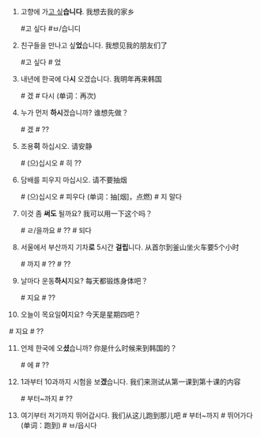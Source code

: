 1. 고향에 가<u>고 싶</u>**습니다**. 我想去我的家乡

   \#고 싶다  #ㅂ/습니디

2. 친구들을 만나고 싶**었**습니다. 我想见我的朋友们了

   \#고 싶다 # 었

3. 내년에 한국에 다**시** 오겠습니다. 我明年再来韩国

   \# 겠 # 다시 (单词：再次)

4. 누가 먼저 **하시**겠습니까? 谁想先做？

   \# 겠 # ??

5. 조용**히** 하십시오. 请安静

   \# (으)십시오 # 히 ??

6. 담배를 피우지 마십시오. 请不要抽烟

   \# (으)십시오 # 피우다  (单词：抽[烟]，点燃)  # 지 말다 

7. 이것 좀 **써도** 될까요? 我可以用一下这个吗？

   \# ㄹ/을까요 # ?? # 되다

8. 서울에서 부산까지 기차**로** 5시간 **걸립**니다. 从首尔到釜山坐火车要5个小时

   \# 까지 # ?? # ??

9. 날마다 운동**하시**지요? 每天都锻炼身体吧？

   \# 지요 # ??

10. 오늘이 목요일**이**지요? 今天是星期四吧？

  \# 지요 # ??

11. 언제 한국에 오**셨**습니까? 你是什么时候来到韩国的？

    \# 에 # ??

12. 1과부터 10과까지 시험을 보**겠**습니다. 我们来测试从第一课到第十课的内容

    \# 부터~까지 # ??

13. 여기부터 저기까지 뛰어갑시다. 我们从这儿跑到那儿吧
   \# 부터~까지 # 뛰어가다(单词：跑到) # ㅂ/읍시다









